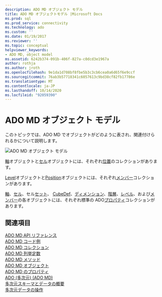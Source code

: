 ```yaml
---
description: ADO MD オブジェクト モデル
title: ADO MD オブジェクトモデル |Microsoft Docs
ms.prod: sql
ms.prod_service: connectivity
ms.technology: ado
ms.custom: ''
ms.date: 01/19/2017
ms.reviewer: ''
ms.topic: conceptual
helpviewer_keywords:
- ADO MD, object model
ms.assetid: 6242b374-091b-406f-827a-c0dcd3e1967a
author: rothja
ms.author: jroth
ms.openlocfilehash: 9e1da1d708bf8fbe5b3c3cb6cea0a6d65f6e9ccf
ms.sourcegitcommit: 76ab3b57718341c6057613c9bd38cf82fb17786e
ms.translationtype: MT
ms.contentlocale: ja-JP
ms.lasthandoff: 10/14/2020
ms.locfileid: "92059390"
---
```

# <a name="ado-md-object-model"></a>ADO MD オブジェクト モデル
このトピックでは、ADO MD でオブジェクトがどのように表され、関連付けられるかについて説明します。  
  
 ![ADO MD オブジェクト モデル](../../../ado/reference/ado-md-api/media/ado_md_object_model.gif "ADO_MD_object_model")  
  
 [軸](./axis-object-ado-md.md)オブジェクトと[セル](./cell-object-ado-md.md)オブジェクトには、それぞれ[位置](./positions-collection-ado-md.md)のコレクションがあります。  
  
 [Level](./level-object-ado-md.md)オブジェクトと[Position](./position-object-ado-md.md)オブジェクトには、それぞれ[メンバー](./members-collection-ado-md.md)コレクションがあります。  
  
 [軸](./axis-object-ado-md.md)、[セル](./cell-object-ado-md.md)、セル[セット](./cellset-object-ado-md.md)、 [CubeDef](./cubedef-object-ado-md.md)、[ディメンション](./dimension-object-ado-md.md)、[階層](./hierarchy-object-ado-md.md)、[レベル](./level-object-ado-md.md)、および[メンバー](./member-object-ado-md.md)の各オブジェクトには、それぞれ標準の ADO[プロパティ](../ado-api/properties-collection-ado.md)コレクションがあります。  
  
## <a name="see-also"></a>関連項目  
 [ADO MD API リファレンス](?view=sql-server-ver15&preserve-view=true)   
 [ADO MD コード例](./ado-md-code-examples.md)   
 [ADO MD コレクション](./ado-md-collections.md)   
 [ADO MD 列挙定数](./ado-md-enumerated-constants.md)   
 [ADO MD メソッド](./ado-md-methods.md)   
 [ADO MD オブジェクト](./ado-md-objects.md)   
 [ADO MD のプロパティ](./ado-md-properties.md)   
 [ADO (多次元) (ADO MD)](../../guide/multidimensional/ado-multidimensional-ado-md.md)   
 [多次元スキーマとデータの概要](../../guide/multidimensional/overview-of-multidimensional-schemas-and-data.md)   
 [多次元データの操作](../../guide/multidimensional/working-with-multidimensional-data.md)
